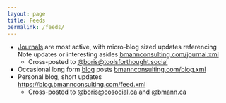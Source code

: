 ```yaml
---
layout: page
title: Feeds
permalink: /feeds/
---
```


* <a href="{{ '/journal/' | relative_link }}" class="internal-link">Journals</a> are most active, with micro-blog sized updates referencing Note updates or interesting asides <a href="{{ '/journal.xml' | relative_link }}" class="internal-link">bmannconsulting.com/journal.xml</a>
	* Cross-posted to <a href="https://toolsforthought.social/@boris" title="🐘 Mastodon account">@boris@toolsforthought.social</a>
* Occasional long form <a href="{{ '/blog/' | relative_link }}" class="internal-link">blog</a> posts <a href="{{ '/blog.xml' | relative_link }}" class="internal-link">bmannconsulting.com/blog.xml</a>
* Personal blog, short updates <https://blog.bmannconsulting.com/feed.xml>
	* Cross-posted to <a href="https://cosocial.ca/@boris" title="🐘 Mastodon account">@boris@cosocial.ca</a> and <a href="https://bsky.bmann.ca" title="🦋 Bluesky account">@bmann.ca</a>
